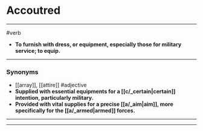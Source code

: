 # Accoutred
---
#verb
- **To furnish with dress, or equipment, especially those for military service; to equip.**
---
### Synonyms
- [[array]], [[attire]]
#adjective
- **Supplied with essential equipments for a [[c/_certain|certain]] intention, particularly military.**
- **Provided with vital supplies for a precise [[a/_aim|aim]], more specifically for the [[a/_armed|armed]] forces.**
---
---
